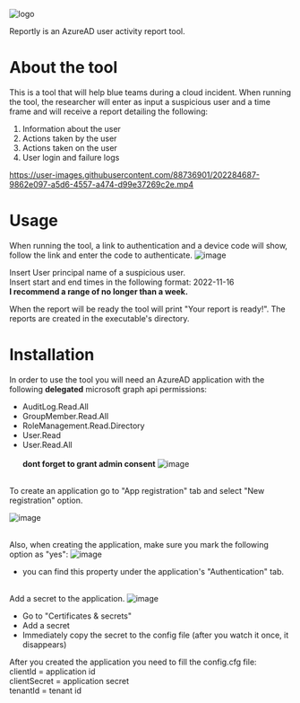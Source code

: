 

![logo](https://github.com/sap8899/reportly/assets/88736901/9a1d58a9-2e21-4e75-982c-4eb3950f2ed5)


Reportly is an AzureAD user activity report tool.

# About the tool
This is a tool that will help blue teams during a cloud incident.
When running the tool, the researcher will enter as input a suspicious user and a time frame and will receive a report detailing the following: 
1. Information about the user 
2. Actions taken by the user 
3. Actions taken on the user 
4. User login and failure logs


https://user-images.githubusercontent.com/88736901/202284687-9862e097-a5d6-4557-a474-d99e37269c2e.mp4


# Usage
When running the tool, a link to authentication and a device code will show, follow the link and enter the code to authenticate.
![image](https://github.com/sap8899/reportly/assets/88736901/80428e0d-e566-4b9d-897f-a0b7d0567a35)

Insert User principal name of a suspicious user.<br>
Insert start and end times in the following format: 2022-11-16<br>
**I recommend a range of no longer than a week.**

When the report will be ready the tool will print "Your report is ready!".
The reports are created in the executable's directory.

# Installation
In order to use the tool you will need an AzureAD application with the following **delegated** microsoft graph api permissions:<br>
* AuditLog.Read.All<br>
* GroupMember.Read.All<br>
* RoleManagement.Read.Directory<br>
* User.Read<br>
* User.Read.All<br>
<br>**dont forget to grant admin consent**
![image](https://user-images.githubusercontent.com/88736901/202277163-5ee21b25-397c-4132-8598-de53d9ae168d.png)
<br>
To create an application go to "App registration" tab and select "New registration" option.

![image](https://user-images.githubusercontent.com/88736901/202481694-979c2dd3-7484-4e65-ba17-9298701a1ca1.png)


<br>Also, when creating the application, make sure you mark the following option as "yes":
![image](https://user-images.githubusercontent.com/88736901/202479500-fd0e5ebf-c4bd-4745-a0dc-8057e39d51cf.png)
* you can find this property under the application's "Authentication" tab.

<br>Add a secret to the application.
![image](https://user-images.githubusercontent.com/88736901/202480440-4bc20d18-ba90-491d-885a-049126d29e45.png)

* Go to "Certificates & secrets"
* Add a secret
* Immediately copy the secret to the config file (after you watch it once, it disappears)

After you created the application you need to fill the config.cfg file:<br>
clientId = application id<br>
clientSecret = application secret<br>
tenantId = tenant id<br>
